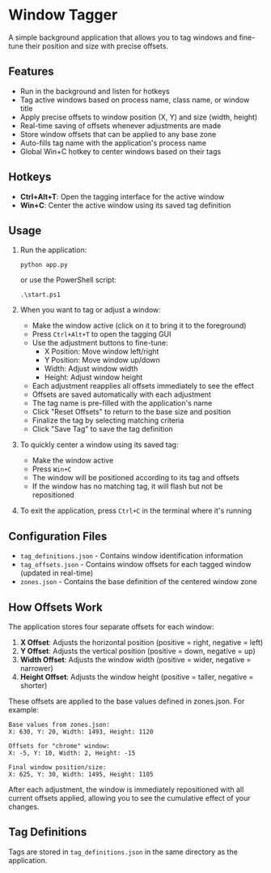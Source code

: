 # Window Tagger

A simple background application that allows you to tag windows and fine-tune their position and size with precise offsets.

## Features

- Run in the background and listen for hotkeys
- Tag active windows based on process name, class name, or window title
- Apply precise offsets to window position (X, Y) and size (width, height)
- Real-time saving of offsets whenever adjustments are made
- Store window offsets that can be applied to any base zone
- Auto-fills tag name with the application's process name
- Global Win+C hotkey to center windows based on their tags

## Hotkeys

- **Ctrl+Alt+T**: Open the tagging interface for the active window
- **Win+C**: Center the active window using its saved tag definition

## Usage

1. Run the application:
   ```
   python app.py
   ```
   or use the PowerShell script:
   ```
   .\start.ps1
   ```

2. When you want to tag or adjust a window:
   - Make the window active (click on it to bring it to the foreground)
   - Press `Ctrl+Alt+T` to open the tagging GUI
   - Use the adjustment buttons to fine-tune:
     - X Position: Move window left/right
     - Y Position: Move window up/down
     - Width: Adjust window width
     - Height: Adjust window height
   - Each adjustment reapplies all offsets immediately to see the effect
   - Offsets are saved automatically with each adjustment
   - The tag name is pre-filled with the application's name
   - Click "Reset Offsets" to return to the base size and position
   - Finalize the tag by selecting matching criteria
   - Click "Save Tag" to save the tag definition

3. To quickly center a window using its saved tag:
   - Make the window active
   - Press `Win+C`
   - The window will be positioned according to its tag and offsets
   - If the window has no matching tag, it will flash but not be repositioned
   
4. To exit the application, press `Ctrl+C` in the terminal where it's running

## Configuration Files

- `tag_definitions.json` - Contains window identification information
- `tag_offsets.json` - Contains window offsets for each tagged window (updated in real-time)
- `zones.json` - Contains the base definition of the centered window zone

## How Offsets Work

The application stores four separate offsets for each window:

1. **X Offset**: Adjusts the horizontal position (positive = right, negative = left)
2. **Y Offset**: Adjusts the vertical position (positive = down, negative = up)
3. **Width Offset**: Adjusts the window width (positive = wider, negative = narrower)
4. **Height Offset**: Adjusts the window height (positive = taller, negative = shorter)

These offsets are applied to the base values defined in zones.json. For example:

```
Base values from zones.json:
X: 630, Y: 20, Width: 1493, Height: 1120

Offsets for "chrome" window:
X: -5, Y: 10, Width: 2, Height: -15

Final window position/size:
X: 625, Y: 30, Width: 1495, Height: 1105
```

After each adjustment, the window is immediately repositioned with all current offsets applied, allowing you to see the cumulative effect of your changes.

## Tag Definitions

Tags are stored in `tag_definitions.json` in the same directory as the application. 